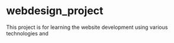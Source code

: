 # webdesign_project
This project is for learning the website development using various technologies and  
